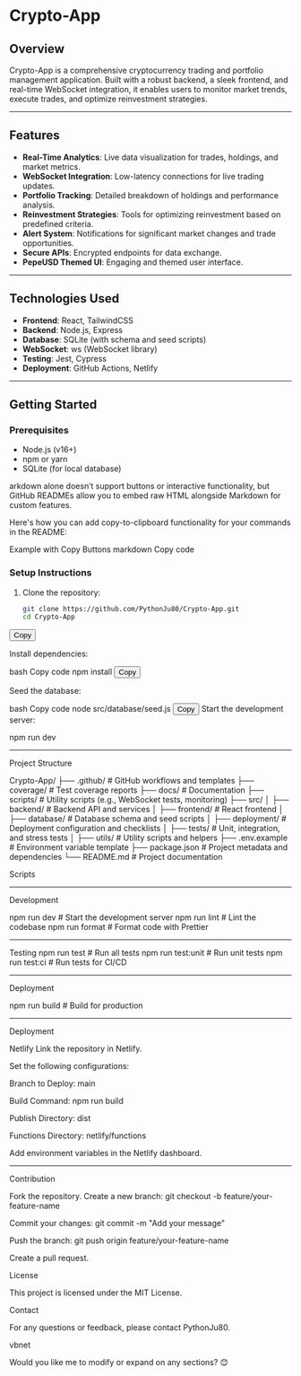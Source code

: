 # Crypto-App

## Overview
Crypto-App is a comprehensive cryptocurrency trading and portfolio management application. Built with a robust backend, a sleek frontend, and real-time WebSocket integration, it enables users to monitor market trends, execute trades, and optimize reinvestment strategies.

---

## Features
- **Real-Time Analytics**: Live data visualization for trades, holdings, and market metrics.
- **WebSocket Integration**: Low-latency connections for live trading updates.
- **Portfolio Tracking**: Detailed breakdown of holdings and performance analysis.
- **Reinvestment Strategies**: Tools for optimizing reinvestment based on predefined criteria.
- **Alert System**: Notifications for significant market changes and trade opportunities.
- **Secure APIs**: Encrypted endpoints for data exchange.
- **PepeUSD Themed UI**: Engaging and themed user interface.

---

## Technologies Used
- **Frontend**: React, TailwindCSS
- **Backend**: Node.js, Express
- **Database**: SQLite (with schema and seed scripts)
- **WebSocket**: ws (WebSocket library)
- **Testing**: Jest, Cypress
- **Deployment**: GitHub Actions, Netlify

---

## Getting Started

### Prerequisites
- Node.js (v16+)
- npm or yarn
- SQLite (for local database)

arkdown alone doesn’t support buttons or interactive functionality, but GitHub READMEs allow you to embed raw HTML alongside Markdown for custom features.

Here's how you can add copy-to-clipboard functionality for your commands in the README:

Example with Copy Buttons
markdown
Copy code
### Setup Instructions

1. Clone the repository:
   ```bash
   git clone https://github.com/PythonJu80/Crypto-App.git
   cd Crypto-App
<button onclick="navigator.clipboard.writeText('git clone https://github.com/PythonJu80/Crypto-App.git && cd Crypto-App')">Copy</button>

Install dependencies:

bash
Copy code
npm install
<button onclick="navigator.clipboard.writeText('npm install')">Copy</button>

Seed the database:

bash
Copy code
node src/database/seed.js
<button onclick="navigator.clipboard.writeText('node src/database/seed.js')">Copy</button>
Start the development server:


npm run dev

---

Project Structure


Crypto-App/
├── .github/             # GitHub workflows and templates
├── coverage/            # Test coverage reports
├── docs/                # Documentation
├── scripts/             # Utility scripts (e.g., WebSocket tests, monitoring)
├── src/
│   ├── backend/         # Backend API and services
│   ├── frontend/        # React frontend
│   ├── database/        # Database schema and seed scripts
│   ├── deployment/      # Deployment configuration and checklists
│   ├── tests/           # Unit, integration, and stress tests
│   ├── utils/           # Utility scripts and helpers
├── .env.example         # Environment variable template
├── package.json         # Project metadata and dependencies
└── README.md            # Project documentation


Scripts

---

Development

npm run dev       # Start the development server
npm run lint      # Lint the codebase
npm run format    # Format code with Prettier

---

Testing
npm run test      # Run all tests
npm run test:unit # Run unit tests
npm run test:ci   # Run tests for CI/CD

---

Deployment

npm run build     # Build for production


---

Deployment

Netlify
Link the repository in Netlify.

Set the following configurations:

Branch to Deploy: main

Build Command: npm run build

Publish Directory: dist

Functions Directory: netlify/functions

Add environment variables in the Netlify dashboard.

---

Contribution

Fork the repository.
Create a new branch:
git checkout -b feature/your-feature-name

Commit your changes:
git commit -m "Add your message"

Push the branch:
git push origin feature/your-feature-name

Create a pull request.

License

This project is licensed under the MIT License.

Contact

For any questions or feedback, please contact PythonJu80.

vbnet

Would you like me to modify or expand on any sections? 😊





